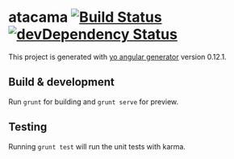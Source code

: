 # atacama [![Build Status](https://api.travis-ci.org/the-james-burton/atacama.svg?branch=master)](https://travis-ci.org/the-james-burton/atacama) [![devDependency Status](https://david-dm.org/the-james-burton/atacama/dev-status.svg)](https://david-dm.org/the-james-burton/atacama#info=devDependencies)

This project is generated with [yo angular generator](https://github.com/yeoman/generator-angular)
version 0.12.1.

## Build & development

Run `grunt` for building and `grunt serve` for preview.

## Testing

Running `grunt test` will run the unit tests with karma.
